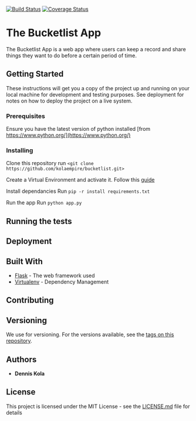 [![Build Status](https://travis-ci.org/kolaempire/bucketlist.svg?branch=master)](https://travis-ci.org/kolaempire/bucketlist)
[![Coverage Status](https://coveralls.io/repos/github/kolaempire/bucketlist/badge.svg?branch=master)](https://coveralls.io/github/kolaempire/bucketlist?branch=master)
# The Bucketlist App

The Bucketlist App is a web app where users can keep a record and share things they want to do before a certain period of time.

## Getting Started

These instructions will get you a copy of the project up and running on your local machine for development and testing purposes. See deployment for notes on how to deploy the project on a live system.

### Prerequisites

Ensure you have the latest version of python installed [from https://www.python.org/](https://www.python.org/)


### Installing
Clone this repository
    run `<git clone https://github.com/kolaempire/bucketlist.git>`


Create a Virtual Environment and activate it.
    Follow this [guide](http://python-guide-pt-br.readthedocs.io/en/latest/dev/virtualenvs/)

Install dependancies
    Run `pip -r install requirements.txt`

Run the app
    Run `python app.py`

## Running the tests




## Deployment


## Built With

* [Flask](http://flask.pocoo.org/) - The web framework used
* [Virtualenv](https://virtualenv.pypa.io/en/stable/) - Dependency Management


## Contributing



## Versioning

We use []() for versioning. For the versions available, see the [tags on this repository](https://github.com/kolaempire/bucketlist/tags). 

## Authors

* **Dennis Kola** 


## License

This project is licensed under the MIT License - see the [LICENSE.md](LICENSE.md) file for details

